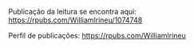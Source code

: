 
Publicação da leitura se encontra aqui:
https://rpubs.com/WilliamIrineu/1074748

Perfil de publicações:
https://rpubs.com/WilliamIrineu
